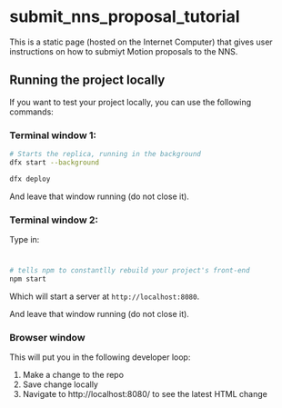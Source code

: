 # submit_nns_proposal_tutorial

This is a static page (hosted on the Internet Computer) that gives user instructions on how to submiyt Motion proposals to the NNS.

## Running the project locally

If you want to test your project locally, you can use the following commands:

### Terminal window 1:
```bash
# Starts the replica, running in the background
dfx start --background

dfx deploy
```
And leave that window running (do not close it).

### Terminal window 2:

Type in:

# 
```bash
# tells npm to constantlly rebuild your project's front-end
npm start
```

Which will start a server at `http://localhost:8080`.

And leave that window running (do not close it).

### Browser window

This will put you in the following developer loop:
1. Make a change to the repo
2. Save change locally
3. Navigate to http://localhost:8080/ to see the latest HTML change

